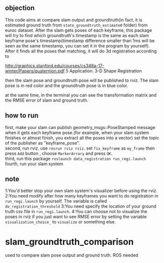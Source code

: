## objection
This code aims at compare slam output and groundtruth(in fact, it is estimated ground truth from `state_groundtruth_estimate0` folder) from euroc dataset.
After the slam gets poses of each keyframe, this package will try to find which groundtruth's timestamp is the same as each slam keyframe pose's timestamp(timestamp difference smaller than 1ms will be seen as the same timestamp, you can set it in the program by yourself). 
After it finds all the poses that matching, it will do 3d registration according to 

http://graphics.stanford.edu/courses/cs348a-17-winter/Papers/quaternion.pdf
5  Application: 3-D Shape Registration

then the slam pose and groundtruth pose will be published to rviz. The slam pose is in red color and the groundtruth pose is in blue color.

at the same time, in the terminal you can see the transformation matrix and the RMSE error of slam and ground truth.

## how to run
first, make your slam can publish geometry_msgs::PoseStamped message when it gets each keyframe pose.(for example, when your slam system finishes or almost finish, you extract all the poses into a vector) set the topic of the publisher as "keyframe_pose". <br>
second, run rviz. use `rosrun rviz rviz`. set `fix_keyframe` as `my_frame` then press `Add` button , choose `MarkerArrary` and press `OK`. <br>
third, run this package `roslaunch data_registration run_regi.launch` <br>
fourth, run your slam system

## note
1:You'd better stop your own slam system's visualizer before using the rviz.
2:You need modify after how many keyframes you want to do registration in `run_regi.launch` by yourself. The variable is called `do_registration_threshold`
3:You need specify the location of your ground truth csv file in `run_regi.launch`.
4:You can choose not to visualize the poses in rviz if you just want to see RMSE error by setting the variable `visualization_choice_` to `visualize` or something else.

# slam_groundtruth_comparison
used to compare slam pose output and ground truth. ROS needed

